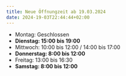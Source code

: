 ```yaml
---
title: Neue Öffnungzeit ab 19.03.2024
date: 2024-19-03T22:44:44+02:00
---
```

- Montag: Geschlossen
- **Dienstag: 15:00 bis 19:00**
- Mittwoch: 10:00 bis 12:00 / 14:00 bis 17:00
- **Donnerstag: 8:00 bis 12:00**
- Freitag: 13:00 bis 16:30
- **Samstag: 8:00 bis 12:00**

